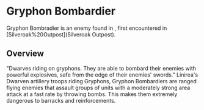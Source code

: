# Gryphon Bombardier

Gryphon Bombradier is an enemy found in , first encountered in [Silveroak%20Outpost](Silveroak Outpost).
## Overview

"Dwarves riding on gryphons. They are able to bombard their enemies with powerful explosives, safe from the edge of their enemies' swords."
Linirea's Dwarven artillery troops riding Gryphons, Gryphon Bombardiers are ranged flying enemies that assault groups of units with a moderately strong area attack at a fast rate by throwing bombs. This makes them extremely dangerous to barracks and reinforcements.